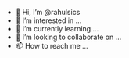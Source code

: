 - 👋 Hi, I’m @rahulsics
- 👀 I’m interested in ...
- 🌱 I’m currently learning ...
- 💞️ I’m looking to collaborate on ...
- 📫 How to reach me ...

<!---
rahulsics/rahulsics is a ✨ special ✨ repository because its `README.md` (this file) appears on your GitHub profile.
You can click the Preview link to take a look at your changes.
--->
